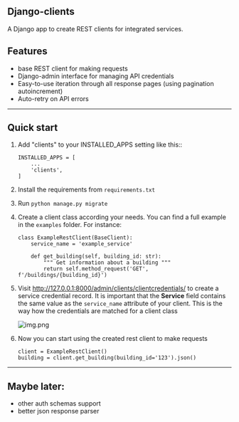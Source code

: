 Django-clients
---

A Django app to create REST clients for integrated services.

Features
---
- base REST client for making requests
- Django-admin interface for managing API credentials
- Easy-to-use iteration through all response pages (using pagination autoincrement)
- Auto-retry on API errors
___

Quick start
---

1. Add "clients" to your INSTALLED_APPS setting like this::

    ```
   INSTALLED_APPS = [
        ...
        'clients',
    ]
   ```

2. Install the requirements from `requirements.txt`

3. Run `python manage.py migrate`

4. Create a client class according your needs. You can find a full example in the `examples` folder.
For instance:
    ```
    class ExampleRestClient(BaseClient):
        service_name = 'example_service'
        
        def get_building(self, building_id: str):
            """ Get information about a building """
            return self.method_request('GET', f'/buildings/{building_id}')
    ```

5. Visit http://127.0.0.1:8000/admin/clients/clientcredentials/
   to create a service credential record. It is important that the **Service** field contains
   the same value as the `service_name` attribute of your client. This is the way how the credentials are matched for a client class

   ![img.png](img.png)

6. Now you can start using the created rest client to make requests
   ```
   client = ExampleRestClient()
   building = client.get_building(building_id='123').json()
   ```
___

Maybe later:
---
- other auth schemas support
- better json response parser
